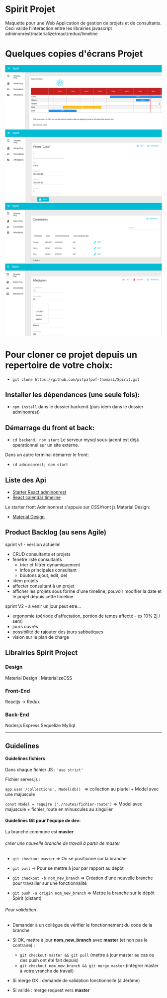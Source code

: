 # Spirit Projet

Maquette pour une Web Application de gestion de projets et de consultants.
Ceci valide l'interaction entre les librairies javascript adminonrest/materialize/react/redux/timeline

# Quelques copies d'écrans Projet

![Timeline projets](https://github.com/pifpafpof-thomasL/Spirit/blob/master/screenshot/timeline.png)
![Edition projet](https://github.com/pifpafpof-thomasL/Spirit/blob/master/screenshot/edition_projet.png)
![Consultants](https://github.com/pifpafpof-thomasL/Spirit/blob/master/screenshot/Lister_consultants.png)
![Affectations](https://github.com/pifpafpof-thomasL/Spirit/blob/master/screenshot/affectation.png)

# Pour cloner ce projet depuis un repertoire de votre choix:
+ `git clone https://github.com/pifpafpof-thomasL/Spirit.git`

## Installer les dépendances (une seule fois):
+ `npm install` dans le dossier backend (puis idem dans le dossier adminonrest)

## Démarrage du front et back:
+ `cd backend; npm start`
Le serveur mysql sous-jacent est déjà operationnel sur un site externe. 

Dans un autre terminal démarrer le front:
+ `cd adminonrest; npm start`

## Liste des Api 

+ [Starter React adminonrest](https://github.com/marmelab/admin-on-rest/blob/master/docs/Tutorial.md)
+ [React calendar timeline](https://www.npmjs.com/package/react-calendar-timeline)

Le starter front Adminonrest s'appuie sur CSS/front js Material Design:
+ [Material Design](https://material.io/guidelines/)

## Product Backlog (au sens Agile)

sprint v1 - version actuelle!

- CRUD consultants et projets
- fenetre liste consultants 
  - trier et filtrer dynamiquement
  - infos principales consultant
  - boutons ajout, edit, del
- idem projets
- affecter consultant à un projet
- afficher les projets sous forme d'une timeline, pouvoir modifier la date et le projet depuis cette timeline


sprint V2 - à venir un jour peut etre...
  - ergonomie (période d'affectation, portion de temps affecté - ex 10% 2j / sem)
  - jours ouvrés
  - possibilité de rajouter des jours sabbatiques
- vision sur le plan de charge


## Librairies Spirit Project

### Design
Material Design : MaterializeCSS

### Front-End
Reactjs → Redux

### Back-End
Nodesjs
Express
Sequelize
MySql
___

## Guidelines

#### Guidelines fichiers

Dans chaque fichier JS : `'use strict'`

Fichier server.js :

`app.use('/collections', Model(db)) ` => collection au pluriel + Model avec une majuscule

`const Model = require ('./routes/fichier-route')` => Model avec majuscule + fichier_route en minuscules au singulier


#### Guidelines Git pour l'équipe de dev:

La branche commune est **master**

###### créer une nouvelle branche de travail à partir de master

+ `git checkout master` => On se positionne sur la branche

+ `git pull` => Pour se mettre à jour par rapport au dépôt

+ `git checkout -b nom_new_branch` => Création d'une nouvelle branche pour travailler sur une fonctionnalité

+ `git push -u origin nom_new_branch` => Mettre la branche sur le dépôt Spirit (distant)


###### Pour validation

+ Demander à un collègue de vérifier le fonctionnement du code de la branche

+ Si OK, mettre à jour **nom_new_branch** avec **master** (et non pas le contraire) : 
  - `git checkout master && git pull` (mettre à jour master au cas ou des push ont été fait depuis)
  - `git checkout nom_new_branch && git merge master` (intégrer master à votre vranche de travail)

+ Si merge OK : demande de validation fonctionnelle (à Jérôme)

+ Si validé : merge request vers **master**


